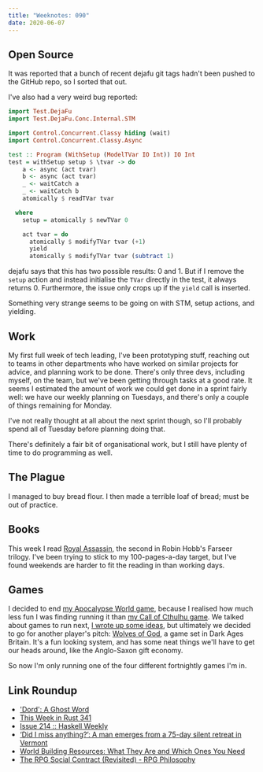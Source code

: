 ```yaml
---
title: "Weeknotes: 090"
date: 2020-06-07
---
```


## Open Source

It was reported that a bunch of recent dejafu git tags hadn't been
pushed to the GitHub repo, so I sorted that out.

I've also had a very weird bug reported:

```haskell
import Test.DejaFu
import Test.DejaFu.Conc.Internal.STM

import Control.Concurrent.Classy hiding (wait)
import Control.Concurrent.Classy.Async

test :: Program (WithSetup (ModelTVar IO Int)) IO Int
test = withSetup setup $ \tvar -> do
    a <- async (act tvar)
    b <- async (act tvar)
    _ <- waitCatch a
    _ <- waitCatch b
    atomically $ readTVar tvar

  where
    setup = atomically $ newTVar 0

    act tvar = do
      atomically $ modifyTVar tvar (+1)
      yield
      atomically $ modifyTVar tvar (subtract 1)
```

dejafu says that this has two possible results: 0 and 1.  But if I
remove the `setup` action and instead initialise the `TVar` directly
in the test, it always returns 0.  Furthermore, the issue only crops
up if the `yield` call is inserted.

Something very strange seems to be going on with STM, setup actions,
and yielding.

## Work

My first full week of tech leading, I've been prototyping stuff,
reaching out to teams in other departments who have worked on similar
projects for advice, and planning work to be done.  There's only three
devs, including myself, on the team, but we've been getting through
tasks at a good rate.  It seems I estimated the amount of work we
could get done in a sprint fairly well: we have our weekly planning on
Tuesdays, and there's only a couple of things remaining for Monday.

I've not really thought at all about the next sprint though, so I'll
probably spend all of Tuesday before planning doing that.

There's definitely a fair bit of organisational work, but I still have
plenty of time to do programming as well.

## The Plague

I managed to buy bread flour.  I then made a terrible loaf of bread;
must be out of practice.

## Books

This week I read [Royal Assassin][], the second in Robin Hobb's
Farseer trilogy.  I've been trying to stick to my 100-pages-a-day
target, but I've found weekends are harder to fit the reading in than
working days.

[Royal Assassin]: https://en.wikipedia.org/wiki/Royal_Assassin

## Games

I decided to end [my Apocalypse World game][], because I realised how
much less fun I was finding running it than [my Call of Cthulhu
game][].  We talked about games to run next, [I wrote up some
ideas][], but ultimately we decided to go for another player's pitch:
[Wolves of God][], a game set in Dark Ages Britain.  It's a fun
looking system, and has some neat things we'll have to get our heads
around, like the Anglo-Saxon gift economy.

So now I'm only running one of the four different fortnightly games
I'm in.

[my Apocalypse World game]: campaign-notes-2020-02-apocalypse-world.html
[my Call of Cthulhu game]: campaign-notes-2020-05-call-of-cthulhu.html
[I wrote up some ideas]: games-i-would-like-to-run.html
[Wolves of God]: https://www.drivethrurpg.com/product/308470/Wolves-of-God-Adventures-in-Dark-Ages-England

## Link Roundup

- ['Dord': A Ghost Word](https://www.merriam-webster.com/words-at-play/dord-a-ghost-word)
- [This Week in Rust 341](https://this-week-in-rust.org/blog/2020/06/02/this-week-in-rust-341/)
- [Issue 214 :: Haskell Weekly](https://haskellweekly.news/issue/214.html)
- [‘Did I miss anything?’: A man emerges from a 75-day silent retreat in Vermont](https://www.boston.com/news/local-news/2020/06/04/did-i-miss-anything-a-man-emerges-from-a-75-day-silent-retreat-in-vermont)
- [World Building Resources: What They Are and Which Ones You Need](https://medium.com/@samhhollon/world-building-resources-what-they-are-and-which-ones-you-need-4bda6cea4a29)
- [The RPG Social Contract (Revisited) - RPG Philosophy](https://www.youtube.com/watch?v=KBymJBOjwEc)
